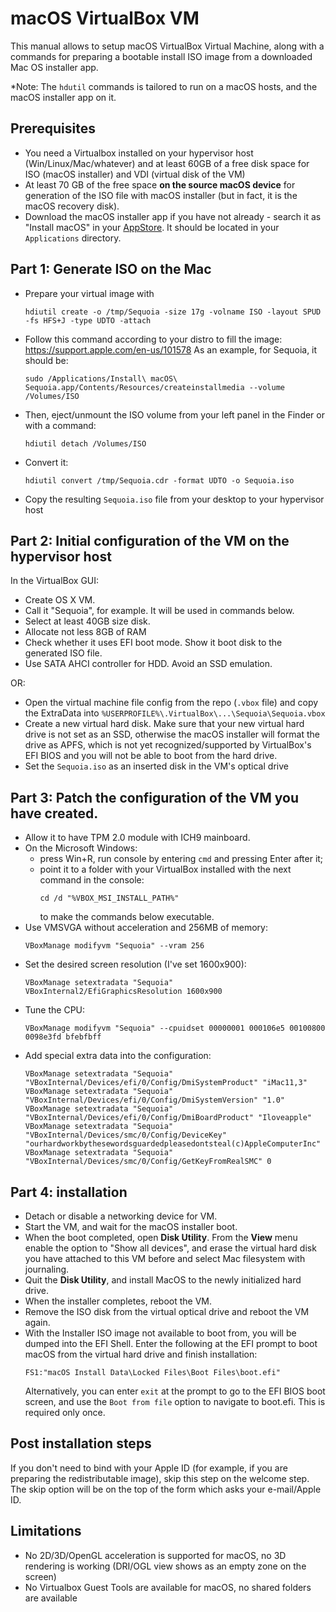 # macOS VirtualBox VM

This manual allows to setup macOS VirtualBox Virtual Machine, along with a commands for preparing a bootable install ISO image from a downloaded Mac OS installer app.

*Note: The `hdutil` commands is tailored to run on a macOS hosts, and the macOS installer app on it. 

## Prerequisites

- You need a Virtualbox installed on your hypervisor host (Win/Linux/Mac/whatever) and at least 60GB of a free disk space for ISO (macOS installer) and VDI (virtual disk of the VM)
- At least 70 GB of the free space **on the source macOS device** for generation of the ISO file with macOS installer (but in fact, it is the macOS recovery disk).
- Download the macOS installer app if you have not already - search it as "Install macOS" in your [AppStore](https://apps.apple.com/ru/story/id1784326336?l=en-US). It should be located in your `Applications` directory.

## Part 1: Generate ISO on the Mac

- Prepare your virtual image with
  ```
  hdiutil create -o /tmp/Sequoia -size 17g -volname ISO -layout SPUD -fs HFS+J -type UDTO -attach
  ```
- Follow this command according to your distro to fill the image: https://support.apple.com/en-us/101578 As an example, for Sequoia, it should be:
  ```
  sudo /Applications/Install\ macOS\ Sequoia.app/Contents/Resources/createinstallmedia --volume /Volumes/ISO
  ```
- Then, eject/unmount the ISO volume from your left panel in the Finder or with a command:
  ```
  hdiutil detach /Volumes/ISO
  ```
- Convert it:
  ```
  hdiutil convert /tmp/Sequoia.cdr -format UDTO -o Sequoia.iso
  ```
- Copy the resulting `Sequoia.iso` file from your desktop to your hypervisor host

## Part 2: Initial configuration of the VM on the hypervisor host

In the VirtualBox GUI: 
- Create OS X VM.
- Call it "Sequoia", for example. It will be used in commands below.
- Select at least 40GB size disk.
- Allocate not less 8GB of RAM
- Check whether it uses EFI boot mode. Show it boot disk to the generated ISO file.
- Use SATA AHCI controller for HDD. Avoid an SSD emulation.

OR:
- Open the virtual machine file config from the repo (`.vbox` file) and copy the ExtraData into `%USERPROFILE%\.VirtualBox\...\Sequoia\Sequoia.vbox`
- Create a new virtual hard disk. Make sure that your new virtual hard drive is not set as an SSD, otherwise the macOS installer will format the drive as APFS, which is not yet recognized/supported by VirtualBox's EFI BIOS and you will not be able to boot from the hard drive.
- Set the `Sequoia.iso` as an inserted disk in the VM's optical drive 
  
## Part 3: Patch the configuration of the VM you have created.

- Allow it to have TPM 2.0 module with ICH9 mainboard.
- On the Microsoft Windows:
  - press Win+R, run console by entering `cmd` and pressing Enter after it;
  - point it to a folder with your VirtualBox installed with the next command in the console:
    ```
    cd /d "%VBOX_MSI_INSTALL_PATH%"
    ```
    to make the commands below executable.
- Use VMSVGA without acceleration and 256MB of memory:
  ```
  VBoxManage modifyvm "Sequoia" --vram 256
  ```
- Set the desired screen resolution (I've set 1600x900):
  ```
  VBoxManage setextradata "Sequoia" VBoxInternal2/EfiGraphicsResolution 1600x900
  ```
- Tune the CPU:
  ```
  VBoxManage modifyvm "Sequoia" --cpuidset 00000001 000106e5 00100800 0098e3fd bfebfbff
  ```
- Add special extra data into the configuration:
  ```
  VBoxManage setextradata "Sequoia" "VBoxInternal/Devices/efi/0/Config/DmiSystemProduct" "iMac11,3"
  VBoxManage setextradata "Sequoia" "VBoxInternal/Devices/efi/0/Config/DmiSystemVersion" "1.0"
  VBoxManage setextradata "Sequoia" "VBoxInternal/Devices/efi/0/Config/DmiBoardProduct" "Iloveapple"
  VBoxManage setextradata "Sequoia" "VBoxInternal/Devices/smc/0/Config/DeviceKey" "ourhardworkbythesewordsguardedpleasedontsteal(c)AppleComputerInc"
  VBoxManage setextradata "Sequoia" "VBoxInternal/Devices/smc/0/Config/GetKeyFromRealSMC" 0
  ```

## Part 4: installation

- Detach or disable a networking device for VM.
- Start the VM, and wait for the macOS installer boot.
- When the boot completed, open **Disk Utility**. From the **View** menu enable the option to "Show all devices", and erase the virtual hard disk you have attached to this VM before and select Mac filesystem with journaling.
- Quit the **Disk Utility**, and install MacOS to the newly initialized hard drive.
- When the installer completes, reboot the VM. 
- Remove the ISO disk from the virtual optical drive and reboot the VM again.
- With the Installer ISO image not available to boot from, you will be dumped into the EFI Shell. Enter the following at the EFI prompt to boot macOS from the virtual hard drive and finish installation:
  ```
  FS1:"macOS Install Data\Locked Files\Boot Files\boot.efi"
  ```
  Alternatively, you can enter `exit` at the prompt to go to the EFI BIOS boot screen, and use the `Boot from file` option to navigate to boot.efi. This is required only once.

## Post installation steps

If you don't need to bind with your Apple ID (for example, if you are preparing the redistributable image), skip this step on the welcome step. The skip option will be on the top of the form which asks your e-mail/Apple ID.

## Limitations

- No 2D/3D/OpenGL acceleration is supported for macOS, no 3D rendering is working (DRI/OGL view shows as an empty zone on the screen)
- No Virtualbox Guest Tools are available for macOS, no shared folders are available

